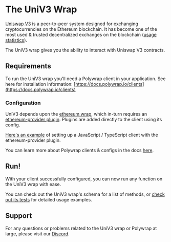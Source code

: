 # The UniV3 Wrap

[Uniswap V3](https://docs.uniswap.org/concepts/uniswap-protocol) is a peer-to-peer system designed for exchanging cryptocurrencies on the Ethereum blockchain. It has become one of the most used & trusted decentralized exchanges on the blockchain ([usage statistics](https://defillama.com/protocol/uniswap)).

The UniV3 wrap gives you the ability to interact with Uniswap V3 contracts.

## Requirements

To run the UniV3 wrap you'll need a Polywrap client in your application. See here for installation information: [https://docs.polywrap.io/clients](https://docs.polywrap.io/clients)

### Configuration

UniV3 depends upon the [ethereum wrap](https://github.com/polywrap/ethers), which in-turn requires an [ethereum-provider plugin](https://github.com/polywrap/ethereum-wallet). Plugins are added directly to the client using its config.

[Here's an example](https://github.com/polywrap/ethers/blob/36e6f3331264732e73f3e236004416e82930ed64/provider/implementations/js/tests/index.spec.ts#L15-L30) of setting up a JavaScript / TypeScript client with the ethereum-provider plugin.

You can learn more about Polywrap clients & configs in the docs [here](https://docs.polywrap.io/tutorials/use-wraps/configure-client).

## Run!

With your client successfully configured, you can now run any function on the UniV3 wrap with ease.

You can check out the UniV3 wrap's schema for a list of methods, or [check out its tests](https://github.com/polywrap/uniswap/tree/main/v3/wrap/src/__tests__/e2e) for detailed usage examples.

## Support

For any questions or problems related to the UniV3 wrap or Polywrap at large, please visit our [Discord](https://discord.polywrap.io).

